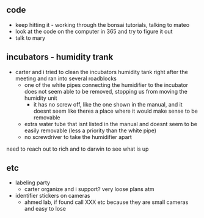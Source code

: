 ## code
- keep hitting it - working through the bonsai tutorials, talking to mateo
- look at the code on the computer in 365 and try to figure it out
- talk to mary

## incubators - humidity trank
- carter and i tried to clean the incubators humidity tank right after the meeting and ran into several roadblocks
	- one of the white pipes connecting the humidifier to the incubator does not seem able to be removed, stopping us from moving the humidity unit
		- it has no screw off, like the one shown in the manual, and it doesnt seem like theres a place where it would make sense to be removable
	- extra water tube that isnt listed in the manual and doesnt seem to be easily removable (less a priority than the white pipe)
	- no screwdriver to take the humidifier apart

need to reach out to rich and to darwin to see what is up

## etc
- labeling party
	- carter organize and i support? very loose plans atm
- identifier stickers on cameras
	- ahmed lab, if found call XXX etc because they are small cameras and easy to lose